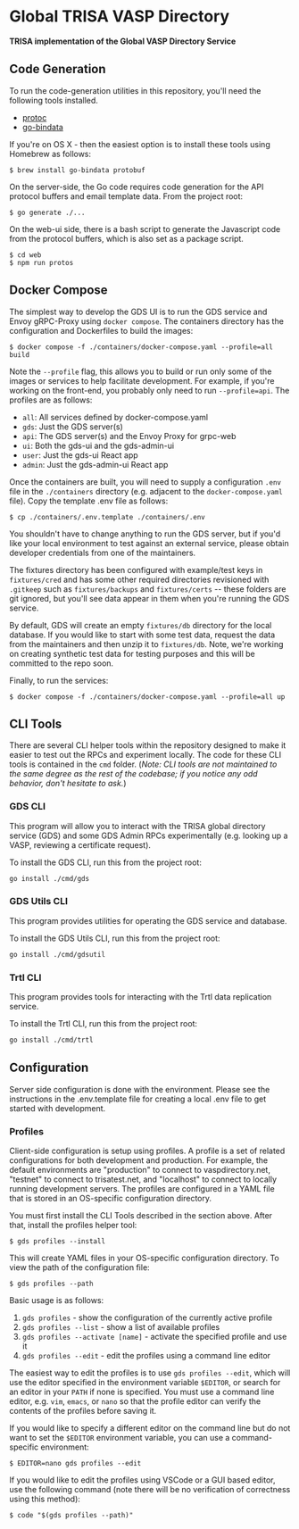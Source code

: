 # Global TRISA VASP Directory

**TRISA implementation of the Global VASP Directory Service**

## Code Generation

To run the code-generation utilities in this repository, you'll need the following tools installed.

- [protoc](https://github.com/protocolbuffers/protobuf/releases)
- [go-bindata](https://github.com/kevinburke/go-bindata)

If you're on OS X - then the easiest option is to install these tools using Homebrew as follows:

```
$ brew install go-bindata protobuf
```

On the server-side, the Go code requires code generation for the API protocol buffers and email template data. From the project root:

```
$ go generate ./...
```

On the web-ui side, there is a bash script to generate the Javascript code from the protocol buffers, which is also set as a package script.

```
$ cd web
$ npm run protos
```

## Docker Compose

The simplest way to develop the GDS UI is to run the GDS service and Envoy gRPC-Proxy using `docker compose`. The containers directory has the configuration and Dockerfiles to build the images:

```
$ docker compose -f ./containers/docker-compose.yaml --profile=all build
```

Note the `--profile` flag, this allows you to build or run only some of the images or services to help facilitate development. For example, if you're working on the front-end, you probably only need to run `--profile=api`. The profiles are as follows:

- `all`: All services defined by docker-compose.yaml
- `gds`: Just the GDS server(s)
- `api`: The GDS server(s) and the Envoy Proxy for grpc-web
- `ui`: Both the gds-ui and the gds-admin-ui
- `user`: Just the gds-ui React app
- `admin`: Just the gds-admin-ui React app

Once the containers are built, you will need to supply a configuration `.env` file in the `./containers` directory (e.g. adjacent to the `docker-compose.yaml` file). Copy the template .env file as follows:

```
$ cp ./containers/.env.template ./containers/.env
```

You shouldn't have to change anything to run the GDS server, but if you'd like your local environment to test against an external service, please obtain developer credentials from one of the maintainers.

The fixtures directory has been configured with example/test keys in `fixtures/cred` and has some other required directories revisioned with `.gitkeep` such as `fixtures/backups` and `fixtures/certs` -- these folders are git ignored, but you'll see data appear in them when you're running the GDS service.

By default, GDS will create an empty `fixtures/db` directory for the local database. If you would like to start with some test data, request the data from the maintainers and then unzip it to `fixtures/db`. Note, we're working on creating synthetic test data for testing purposes and this will be committed to the repo soon.

Finally, to run the services:

```
$ docker compose -f ./containers/docker-compose.yaml --profile=all up
```

## CLI Tools

There are several CLI helper tools within the repository designed to make it easier to test out the RPCs and experiment locally. The code for these CLI tools is contained in the `cmd` folder. (*Note: CLI tools are not maintained to the same degree as the rest of the codebase; if you notice any odd behavior, don't hesitate to ask.*)

### GDS CLI

This program will allow you to interact with the TRISA global directory service (GDS) and some GDS Admin RPCs experimentally (e.g. looking up a VASP, reviewing a certificate request).

To install the GDS CLI, run this from the project root:

```bash
go install ./cmd/gds
```

### GDS Utils CLI

This program provides utilities for operating the GDS service and database.

To install the GDS Utils CLI, run this from the project root:

```bash
go install ./cmd/gdsutil
```

### Trtl CLI

This program provides tools for interacting with the Trtl data replication service.

To install the Trtl CLI, run this from the project root:

```bash
go install ./cmd/trtl
```


## Configuration

Server side configuration is done with the environment. Please see the instructions in the .env.template file for creating a local .env file to get started with development.

### Profiles

Client-side configuration is setup using profiles. A profile is a set of related configurations for both development and production. For example, the default environments are "production" to connect to vaspdirectory.net, "testnet" to connect to trisatest.net, and "localhost" to connect to locally running development servers. The profiles are configured in a YAML file that is stored in an OS-specific configuration directory.

You must first install the CLI Tools described in the section above. After that, install the profiles helper tool:


```
$ gds profiles --install
```

This will create YAML files in your OS-specific configuration directory. To view the path of the configuration file:

```
$ gds profiles --path
```

Basic usage is as follows:

1. `gds profiles` - show the configuration of the currently active profile
2. `gds profiles --list` - show a list of available profiles
3. `gds profiles --activate [name]` - activate the specified profile and use it
4. `gds profiles --edit` - edit the profiles using a command line editor

The easiest way to edit the profiles is to use `gds profiles --edit`, which will use the editor specified in the environment variable `$EDITOR`, or search for an editor in your `PATH` if none is specified. You must use a command line editor, e.g. `vim`, `emacs`, or `nano` so that the profile editor can verify the contents of the profiles before saving it.

If you would like to specify a different editor on the command line but do not want to set the `$EDITOR` environment variable, you can use a command-specific environment:

```
$ EDITOR=nano gds profiles --edit
```

If you would like to edit the profiles using VSCode or a GUI based editor, use the following command (note there will be no verification of correctness using this method):

```
$ code "$(gds profiles --path)"
```